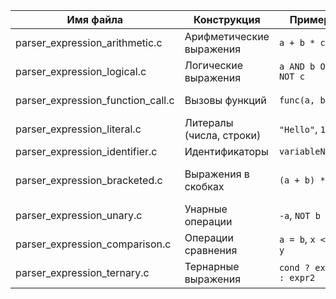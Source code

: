| Имя файла                            | Конструкция              | Пример                 | Поддерживается | Комментарий                 |
| ------------------------------------ | ------------------------ | ---------------------- | -------------- | --------------------------- |
| parser\_expression\_arithmetic.c     | Арифметические выражения | `a + b * c`            | ✅ Готово       | Полная поддержка            |
| parser\_expression\_logical.c        | Логические выражения     | `a AND b OR NOT c`     | 🔲 Частично    | Требуется доработка         |
| parser\_expression\_function\_call.c | Вызовы функций           | `func(a, b)`           | ✅ Готово       | Полностью реализовано       |
| parser\_expression\_literal.c        | Литералы (числа, строки) | `"Hello"`, `123`       | ✅ Готово       |                             |
| parser\_expression\_identifier.c     | Идентификаторы           | `variableName`         | ✅ Готово       |                             |
| parser\_expression\_bracketed.c      | Выражения в скобках      | `(a + b) * c`          | ❌ Не готово    | Требуется полная реализация |
| parser\_expression\_unary.c          | Унарные операции         | `-a`, `NOT b`          | 🔲 Частично    | Нужно доработать            |
| parser\_expression\_comparison.c     | Операции сравнения       | `a = b`, `x <> y`      | ✅ Готово       |                             |
| parser\_expression\_ternary.c        | Тернарные выражения      | `cond ? expr1 : expr2` | ❌ Не готово    | Реализация отсутствует      |
